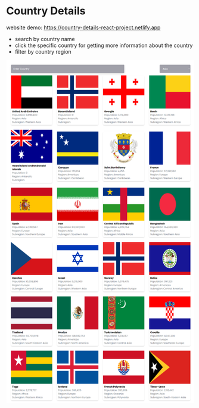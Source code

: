 # Country Details

website demo: https://country-details-react-project.netlify.app

- search by country name
- click the specific country for getting more information about the country
- filter by country region

<img src="/public/website-demo.png" />